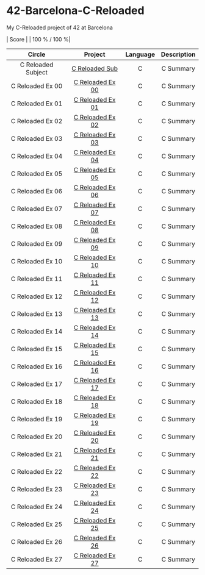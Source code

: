 # 42-Barcelona-C-Reloaded

My C-Reloaded project of 42 at Barcelona

| Score | 
| 100 % / 100 %|

|Circle | Project | Language | Description | 
|:-----:|:-------:|:--------:|:-----------:|
|C Reloaded Subject| [C Reloaded Sub](https://github.com/brayans22/42-Barcelona-C-Reloaded/tree/main/Subject) | C | C Summary |
|C Reloaded Ex 00| [C Reloaded Ex 00](https://github.com/brayans22/42-Barcelona-C-Reloaded/tree/main/Ex/ex00) | C | C Summary |
|C Reloaded Ex 01| [C Reloaded Ex 01](https://github.com/brayans22/42-Barcelona-C-Reloaded/tree/main/Ex/ex01) | C | C Summary |
|C Reloaded Ex 02| [C Reloaded Ex 02](https://github.com/brayans22/42-Barcelona-C-Reloaded/tree/main/Ex/ex02) | C | C Summary |
|C Reloaded Ex 03| [C Reloaded Ex 03](https://github.com/brayans22/42-Barcelona-C-Reloaded/tree/main/Ex/ex03) | C | C Summary |
|C Reloaded Ex 04| [C Reloaded Ex 04](https://github.com/brayans22/42-Barcelona-C-Reloaded/tree/main/Ex/ex04) | C | C Summary |
|C Reloaded Ex 05| [C Reloaded Ex 05](https://github.com/brayans22/42-Barcelona-C-Reloaded/tree/main/Ex/ex05) | C | C Summary |
|C Reloaded Ex 06| [C Reloaded Ex 06](https://github.com/brayans22/42-Barcelona-C-Reloaded/tree/main/Ex/ex06) | C | C Summary |
|C Reloaded Ex 07| [C Reloaded Ex 07](https://github.com/brayans22/42-Barcelona-C-Reloaded/tree/main/Ex/ex07) | C | C Summary |
|C Reloaded Ex 08| [C Reloaded Ex 08](https://github.com/brayans22/42-Barcelona-C-Reloaded/tree/main/Ex/ex08) | C | C Summary |
|C Reloaded Ex 09| [C Reloaded Ex 09](https://github.com/brayans22/42-Barcelona-C-Reloaded/tree/main/Ex/ex09) | C | C Summary |
|C Reloaded Ex 10| [C Reloaded Ex 10](https://github.com/brayans22/42-Barcelona-C-Reloaded/tree/main/Ex/ex10) | C | C Summary |
|C Reloaded Ex 11| [C Reloaded Ex 11](https://github.com/brayans22/42-Barcelona-C-Reloaded/tree/main/Ex/ex11) | C | C Summary |
|C Reloaded Ex 12| [C Reloaded Ex 12](https://github.com/brayans22/42-Barcelona-C-Reloaded/tree/main/Ex/ex12) | C | C Summary |
|C Reloaded Ex 13| [C Reloaded Ex 13](https://github.com/brayans22/42-Barcelona-C-Reloaded/tree/main/Ex/ex13) | C | C Summary |
|C Reloaded Ex 14| [C Reloaded Ex 14](https://github.com/brayans22/42-Barcelona-C-Reloaded/tree/main/Ex/ex14) | C | C Summary |
|C Reloaded Ex 15| [C Reloaded Ex 15](https://github.com/brayans22/42-Barcelona-C-Reloaded/tree/main/Ex/ex15) | C | C Summary |
|C Reloaded Ex 16| [C Reloaded Ex 16](https://github.com/brayans22/42-Barcelona-C-Reloaded/tree/main/Ex/ex16) | C | C Summary |
|C Reloaded Ex 17| [C Reloaded Ex 17](https://github.com/brayans22/42-Barcelona-C-Reloaded/tree/main/Ex/ex17) | C | C Summary |
|C Reloaded Ex 18| [C Reloaded Ex 18](https://github.com/brayans22/42-Barcelona-C-Reloaded/tree/main/Ex/ex18) | C | C Summary |
|C Reloaded Ex 19| [C Reloaded Ex 19](https://github.com/brayans22/42-Barcelona-C-Reloaded/tree/main/Ex/ex19) | C | C Summary |
|C Reloaded Ex 20| [C Reloaded Ex 20](https://github.com/brayans22/42-Barcelona-C-Reloaded/tree/main/Ex/ex20) | C | C Summary | 
|C Reloaded Ex 21| [C Reloaded Ex 21](https://github.com/brayans22/42-Barcelona-C-Reloaded/tree/main/Ex/ex21) | C | C Summary | 
|C Reloaded Ex 22| [C Reloaded Ex 22](https://github.com/brayans22/42-Barcelona-C-Reloaded/tree/main/Ex/ex22) | C | C Summary | 
|C Reloaded Ex 23| [C Reloaded Ex 23](https://github.com/brayans22/42-Barcelona-C-Reloaded/tree/main/Ex/ex23) | C | C Summary | 
|C Reloaded Ex 24| [C Reloaded Ex 24](https://github.com/brayans22/42-Barcelona-C-Reloaded/tree/main/Ex/ex24) | C | C Summary | 
|C Reloaded Ex 25| [C Reloaded Ex 25](https://github.com/brayans22/42-Barcelona-C-Reloaded/tree/main/Ex/ex25) | C | C Summary | 
|C Reloaded Ex 26| [C Reloaded Ex 26](https://github.com/brayans22/42-Barcelona-C-Reloaded/tree/main/Ex/ex26) | C | C Summary | 
|C Reloaded Ex 27| [C Reloaded Ex 27](https://github.com/brayans22/42-Barcelona-C-Reloaded/tree/main/Ex/ex27) | C | C Summary | 
